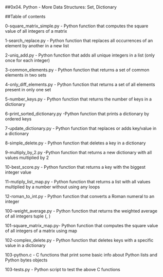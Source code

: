 ##0x04. Python - More Data Structures: Set, Dictionary

##Table of contents


0-square_matrix_simple.py	- Python function that computes the square value of all integers of a matrix

1-search_replace.py	-	Python function that replaces all occurrences of an element by another in a new list

2-uniq_add.py	-		Python function that adds all unique integers in a list (only once for each integer)

3-common_elements.py	-	Python function that returns a set of common elements in two sets

4-only_diff_elements.py	-	Python function that returns a set of all elements present in only one set

5-number_keys.py	-	Python function that returns the number of keys in a dictionary

6-print_sorted_dictionary.py	-Python function that prints a dictionary by ordered keys

7-update_dictionary.py	-	Python function that replaces or adds key/value in a dictionary

8-simple_delete.py	-	Python function that deletes a key in a dictionary

9-multiply_by_2.py		-Python function that returns a new dictionary with all values multiplied by 2

10-best_score.py	-	Python function that returns a key with the biggest integer value

11-mutiply_list_map.py	-	Python function that returns a list with all values multiplied by a number without using any loops

12-roman_to_int.py	-	Python function that converts a Roman numeral to an integer

100-weight_average.py	-	Python function that returns the weighted average of all integers tuple (, )

101-square_matrix_map.py-	Python function that computes the square value of all integers of a matrix using map

102-complex_delete.py	-	Python function that deletes keys with a specific value in a dictionary

103-python.c	-		C functions that print some basic info about Python lists and Python bytes objects

103-tests.py	-		Python script to test the above C functions
